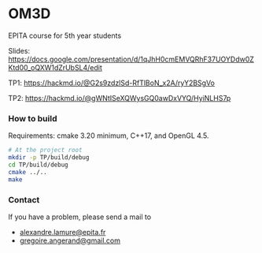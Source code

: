# OM3D
EPITA course for 5th year students

Slides: https://docs.google.com/presentation/d/1qJhH0cmEMVQRhF37UOYDdw0ZKtd00_oQXW1dZrUbSL4/edit

TP1: https://hackmd.io/@G2s9zdzlSd-RfTlBoN_x2A/ryY2BSgVo

TP2: https://hackmd.io/@gWNtISeXQWysGQ0awDxVYQ/HyiNLHS7p


### How to build
Requirements: cmake 3.20 minimum, C++17, and OpenGL 4.5.
```bash
# At the project root
mkdir -p TP/build/debug
cd TP/build/debug
cmake ../..
make
```

### Contact
If you have a problem, please send a mail to
- alexandre.lamure@epita.fr
- gregoire.angerand@gmail.com
